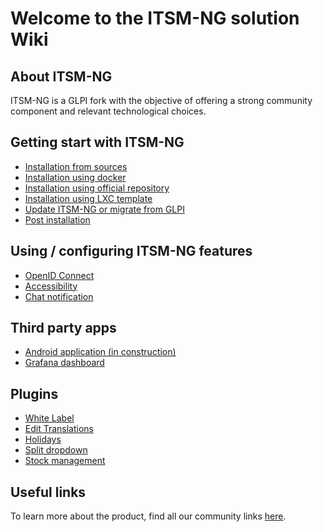 # Welcome to the ITSM-NG solution Wiki

## About ITSM-NG

ITSM-NG is a GLPI fork with the objective of offering a strong community component and relevant technological choices.

## Getting start with ITSM-NG

* [Installation from sources](install.md)
* [Installation using docker](docker-install.md)
* [Installation using official repository](repo-install.md)
* [Installation using LXC template](lxc-install.md)
* [Update ITSM-NG or migrate from GLPI](update.md)
* [Post installation](post-install.md)

## Using / configuring ITSM-NG features

* [OpenID Connect](features/oidc.md)
* [Accessibility](features/accessibility.md)
* [Chat notification](features/chat-notification.md)

## Third party apps

* [Android application (in construction)](third-party/android-app.md)
* [Grafana dashboard](third-party/grafana.md)

## Plugins

* [White Label](plugins/whitelabel-plugin.md)
* [Edit Translations](plugins/edittranslation-plugin.md)
* [Holidays](plugins/holidays-plugin.md)
* [Split dropdown](plugins/splitdropdown-plugin.md)
* [Stock management](plugins/stockmanagement-plugin.md)

## Useful links

To learn more about the product, find all our community links [here](https://www.itsm-ng.org).

